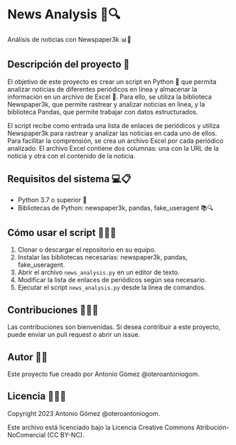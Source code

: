 # News Analysis 📰🔍

Análisis de noticias con Newspaper3k 📊📰

## Descripción del proyecto 📝

El objetivo de este proyecto es crear un script en Python 🐍 que permita analizar noticias de diferentes periódicos en línea y almacenar la información en un archivo de Excel 📝. Para ello, se utiliza la biblioteca Newspaper3k, que permite rastrear y analizar noticias en línea, y la biblioteca Pandas, que permite trabajar con datos estructurados.

El script recibe como entrada una lista de enlaces de periódicos y utiliza Newspaper3k para rastrear y analizar las noticias en cada uno de ellos. Para facilitar la comprensión, se crea un archivo Excel por cada periódico analizado. El archivo Excel contiene dos columnas: una con la URL de la noticia y otra con el contenido de la noticia.

## Requisitos del sistema 💻📋

- Python 3.7 o superior 🐍
- Bibliotecas de Python: newspaper3k, pandas, fake_useragent 📚🔍

## Cómo usar el script 🚀👨‍💻

1. Clonar o descargar el repositorio en su equipo.
2. Instalar las bibliotecas necesarias: newspaper3k, pandas, fake_useragent.
3. Abrir el archivo `news_analysis.py` en un editor de texto.
4. Modificar la lista de enlaces de periódicos según sea necesario.
5. Ejecutar el script `news_analysis.py` desde la línea de comandos.

## Contribuciones 🤝👩‍💻

Las contribuciones son bienvenidas. Si desea contribuir a este proyecto, puede enviar un pull request o abrir un issue.

## Autor 🧑‍💼

Este proyecto fue creado por Antonio Gómez @oteroantoniogom.

## Licencia 📜👨‍⚖️

Copyright 2023 Antonio Gómez @oteroantoniogom.

Este archivo está licenciado bajo la Licencia Creative Commons Atribución-NoComercial (CC BY-NC).
